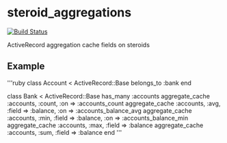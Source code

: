 steroid_aggregations
====================
[![Build Status](https://travis-ci.org/romeuhcf/steroid_aggregations.png)](https://travis-ci.org/romeuhcf/steroid_aggregations)

ActiveRecord aggregation cache fields on steroids



## Example 

'''ruby
class Account < ActiveRecord::Base
  belongs_to :bank
end

class Bank < ActiveRecord::Base
  has_many :accounts
  aggregate_cache :accounts, :count, :on => :accounts_count 
  aggregate_cache :accounts, :avg, :field => :balance, :on => :accounts_balance_avg
  aggregate_cache :accounts, :min, :field => :balance, :on => :accounts_balance_min
  aggregate_cache :accounts, :max, :field => :balance
  aggregate_cache :accounts, :sum, :field => :balance
end
'''
